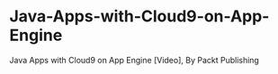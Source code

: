 # Java-Apps-with-Cloud9-on-App-Engine
Java Apps with Cloud9 on App Engine [Video], By Packt Publishing
